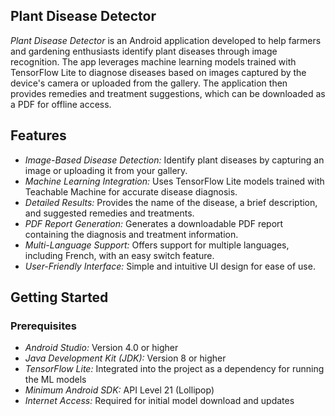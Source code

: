 ## Plant Disease Detector

*Plant Disease Detector* is an Android application developed to help farmers and gardening enthusiasts identify plant diseases through image recognition. The app leverages machine learning models trained with TensorFlow Lite to diagnose diseases based on images captured by the device's camera or uploaded from the gallery. The application then provides remedies and treatment suggestions, which can be downloaded as a PDF for offline access.

## Features

- *Image-Based Disease Detection:* Identify plant diseases by capturing an image or uploading it from your gallery.
- *Machine Learning Integration:* Uses TensorFlow Lite models trained with Teachable Machine for accurate disease diagnosis.
- *Detailed Results:* Provides the name of the disease, a brief description, and suggested remedies and treatments.
- *PDF Report Generation:* Generates a downloadable PDF report containing the diagnosis and treatment information.
- *Multi-Language Support:* Offers support for multiple languages, including French, with an easy switch feature.
- *User-Friendly Interface:* Simple and intuitive UI design for ease of use.

## Getting Started

### Prerequisites

- *Android Studio:* Version 4.0 or higher
- *Java Development Kit (JDK):* Version 8 or higher
- *TensorFlow Lite:* Integrated into the project as a dependency for running the ML models
- *Minimum Android SDK:* API Level 21 (Lollipop)
- *Internet Access:* Required for initial model download and updates
